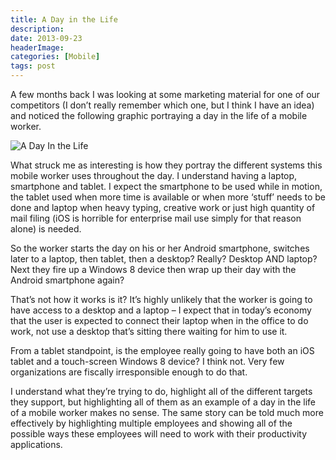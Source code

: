 ```yaml
---
title: A Day in the Life
description: 
date: 2013-09-23
headerImage: 
categories: [Mobile]
tags: post
---
```


A few months back I was looking at some marketing material for one of our competitors (I don’t really remember which one, but I think I have an idea) and noticed the following graphic portraying a day in the life of a mobile worker.

![A Day In the Life](/images/2013/a-day-in-the-life.png "A Day In the Life")

What struck me as interesting is how they portray the different systems this mobile worker uses throughout the day. I understand having a laptop, smartphone and tablet. I expect the smartphone to be used while in motion, the tablet used when more time is available or when more ‘stuff’ needs to be done and laptop when heavy typing, creative work or just high quantity of mail filing (iOS is horrible for enterprise mail use simply for that reason alone) is needed.

So the worker starts the day on his or her Android smartphone, switches later to a laptop, then tablet, then a desktop? Really? Desktop AND laptop? Next they fire up a Windows 8 device then wrap up their day with the Android smartphone again?

That’s not how it works is it? It’s highly unlikely that the worker is going to have access to a desktop and a laptop – I expect that in today’s economy that the user is expected to connect their laptop when in the office to do work, not use a desktop that’s sitting there waiting for him to use it.

From a tablet standpoint, is the employee really going to have both an iOS tablet and a touch-screen Windows 8 device? I think not. Very few organizations are fiscally irresponsible enough to do that.

I understand what they’re trying to do, highlight all of the different targets they support, but highlighting all of them as an example of a day in the life of a mobile worker makes no sense. The same story can be told much more effectively by highlighting multiple employees and showing all of the possible ways these employees will need to work with their productivity applications.